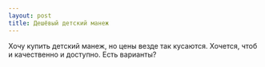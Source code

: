 ```yaml
---
layout: post 
title: Дешёвый детский манеж 
--- 
```

Хочу купить детский манеж, но цены везде так кусаются. Хочется, чтоб и качественно и доступно. Есть варианты?